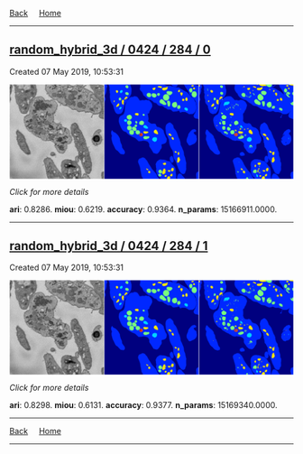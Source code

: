 
[Back](..)&nbsp;&nbsp;&nbsp;&nbsp;&nbsp;[Home](https://leapmanlab.github.io/snapshots)

---

<div class="summary"><a href="0"><h2>random_hybrid_3d / 0424 / 284 / 0</h2></a><p>Created 07 May 2019, 10:53:31
</p><a href="0"><img src="0/media/summary.png" align="center"></a><p>
<i>Click for more details</i>
</p></div>

**ari**: 0.8286. **miou**: 0.6219. **accuracy**: 0.9364. **n_params**: 15166911.0000. 

---

<div class="summary"><a href="1"><h2>random_hybrid_3d / 0424 / 284 / 1</h2></a><p>Created 07 May 2019, 10:53:31
</p><a href="1"><img src="1/media/summary.png" align="center"></a><p>
<i>Click for more details</i>
</p></div>

**ari**: 0.8298. **miou**: 0.6131. **accuracy**: 0.9377. **n_params**: 15169340.0000. 

---

[Back](..)&nbsp;&nbsp;&nbsp;&nbsp;&nbsp;[Home](https://leapmanlab.github.io/snapshots)

---